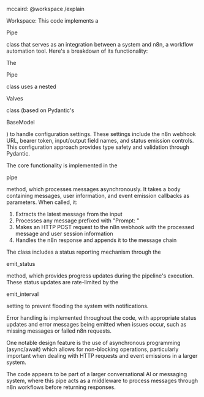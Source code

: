 mccaird: @workspace /explain 

Workspace: This code implements a 

Pipe

 class that serves as an integration between a system and n8n, a workflow automation tool. Here's a breakdown of its functionality:

The 

Pipe

 class uses a nested 

Valves

 class (based on Pydantic's 

BaseModel

) to handle configuration settings. These settings include the n8n webhook URL, bearer token, input/output field names, and status emission controls. This configuration approach provides type safety and validation through Pydantic.

The core functionality is implemented in the 

pipe

 method, which processes messages asynchronously. It takes a body containing messages, user information, and event emission callbacks as parameters. When called, it:

1. Extracts the latest message from the input
2. Processes any message prefixed with "Prompt: "
3. Makes an HTTP POST request to the n8n webhook with the processed message and user session information
4. Handles the n8n response and appends it to the message chain

The class includes a status reporting mechanism through the 

emit_status

 method, which provides progress updates during the pipeline's execution. These status updates are rate-limited by the 

emit_interval

 setting to prevent flooding the system with notifications.

Error handling is implemented throughout the code, with appropriate status updates and error messages being emitted when issues occur, such as missing messages or failed n8n requests.

One notable design feature is the use of asynchronous programming (async/await) which allows for non-blocking operations, particularly important when dealing with HTTP requests and event emissions in a larger system.

The code appears to be part of a larger conversational AI or messaging system, where this pipe acts as a middleware to process messages through n8n workflows before returning responses.